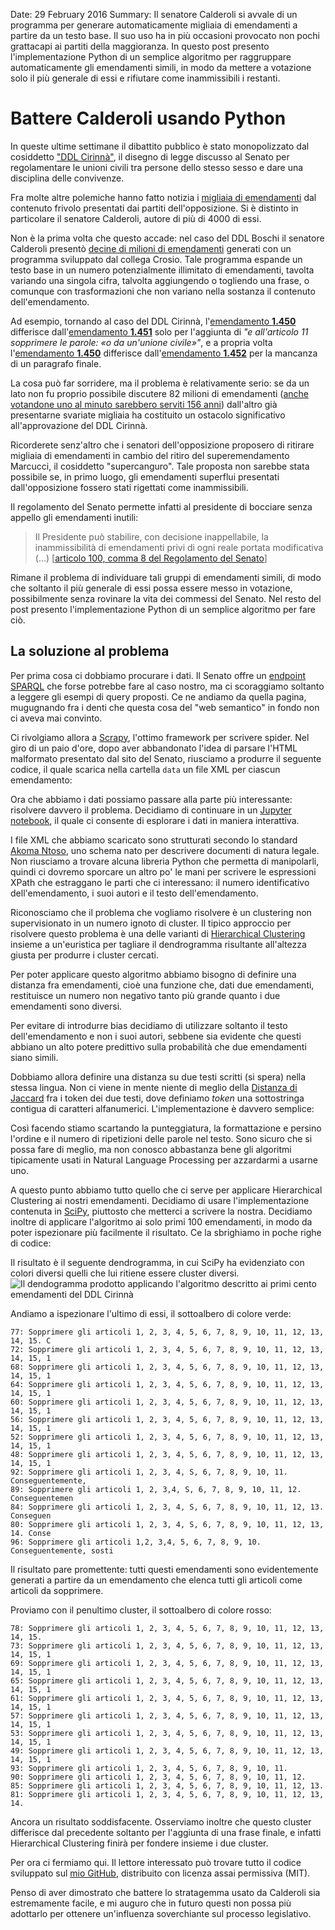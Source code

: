 Date: 29 February 2016
Summary: Il senatore Calderoli si avvale di un programma per generare automaticamente migliaia di emendamenti a partire da un testo base. Il suo uso ha in più occasioni provocato non pochi grattacapi ai partiti della maggioranza. In questo post presento l'implementazione Python di un semplice algoritmo per raggruppare automaticamente gli emendamenti simili, in modo da mettere a votazione solo il più generale di essi e rifiutare come inammissibili i restanti.

# Battere Calderoli usando Python #

In queste ultime settimane il dibattito pubblico è stato monopolizzato dal
cosiddetto ["DDL Cirinnà"](http://www.senato.it/leg/17/BGT/Schede/Ddliter/46051.htm),
il disegno di legge discusso al Senato per regolamentare le unioni civili tra
persone dello stesso sesso e dare una disciplina delle convivenze.

Fra molte altre polemiche hanno fatto notizia i [migliaia di emendamenti](http://www.ilpost.it/2016/02/17/emendamenti-ddl-cirinna/)
dal contenuto frivolo presentati dai partiti dell'opposizione. Si è distinto in
particolare il senatore Calderoli, autore di più di 4000 di essi.

Non è la prima volta che questo accade: nel caso del DDL Boschi il senatore
Calderoli presentò [decine di milioni di emendamenti](http://www.repubblica.it/politica/2015/09/23/news/cosi_si_fabbricano_82_milioni_di_emendamenti_la_democrazia_ostaggio_di_un_algoritmo-123525218/)
generati con un programma sviluppato dal collega Crosio. Tale programma espande
un testo base in un numero potenzialmente illimitato di emendamenti, tavolta
variando una singola cifra, talvolta aggiungendo o togliendo una frase, o
comunque con trasformazioni che non variano nella sostanza il contenuto
dell'emendamento.

Ad esempio, tornando al caso del DDL Cirinnà, l'[emendamento **1.450**](http://www.senato.it/japp/bgt/showdoc/frame.jsp?tipodoc=Emend&leg=17&id=959401&idoggetto=959097)
differisce dall'[emendamento **1.451**](http://www.senato.it/japp/bgt/showdoc/frame.jsp?tipodoc=Emend&leg=17&id=959414&idoggetto=959097)
solo per l'aggiunta di _"e all'articolo 11 sopprimere le parole: «o da un'unione
civile»"_, e a propria volta l'[emendamento **1.450**](http://www.senato.it/japp/bgt/showdoc/frame.jsp?tipodoc=Emend&leg=17&id=959401&idoggetto=959097)
differisce dall'[emendamento **1.452**](http://www.senato.it/japp/bgt/showdoc/frame.jsp?tipodoc=Emend&leg=17&id=959402&idoggetto=959097)
per la mancanza di un paragrafo finale.

La cosa può far sorridere, ma il problema è relativamente serio: se da un lato
non fu proprio possibile discutere 82 milioni di emendamenti
([anche votandone uno al minuto sarebbero serviti 156 anni](https://www.google.com/search?q=82000000+minutes+in+years))
dall'altro già presentarne svariate migliaia ha costituito un ostacolo
significativo all'approvazione del DDL Cirinnà.

Ricorderete senz'altro che i senatori dell'opposizione proposero di ritirare
migliaia di emendamenti in cambio del ritiro del superemendamento Marcucci, il
cosiddetto "supercanguro". Tale proposta non sarebbe stata possibile se, in
primo luogo, gli emendamenti superflui presentati dall'opposizione fossero stati
rigettati come inammissibili.

Il regolamento del Senato permette infatti al presidente di bocciare senza
appello gli emendamenti inutili:
> Il Presidente può stabilire, con decisione inappellabile, la inammissibilità
> di emendamenti privi di ogni reale portata modificativa (...) [[articolo 100, comma 8 del Regolamento del Senato](https://www.senato.it/1044?articolo=1093&sezione=152)]

Rimane il problema di individuare tali gruppi di emendamenti simili, di modo che
soltanto il più generale di essi possa essere messo in votazione, possibilmente
senza rovinare la vita dei commessi del Senato. Nel resto del post presento
l'implementazione Python di un semplice algoritmo per fare ciò.

## La soluzione al problema ##

Per prima cosa ci dobbiamo procurare i dati. Il Senato offre un [endpoint SPARQL](http://dati.senato.it/23)
che forse potrebbe fare al caso nostro, ma ci scoraggiamo soltanto a leggere gli
esempi di query proposti. Ce ne andiamo da quella pagina, mugugnando fra i denti
che questa cosa del "web semantico" in fondo non ci aveva mai convinto.

Ci rivolgiamo allora a [Scrapy](http://scrapy.org/), l'ottimo framework per
scrivere spider. Nel giro di un paio d'ore, dopo aver abbandonato l'idea di
parsare l'HTML malformato presentato dal sito del Senato, riusciamo a produrre
il seguente codice, il quale scarica nella cartella `data` un file XML per
ciascun emendamento:
<script src="https://gist.github.com/jacquerie/15ba4d0f20a64d199196.js"></script>

Ora che abbiamo i dati possiamo passare alla parte più interessante: risolvere
davvero il problema. Decidiamo di continuare in un [Jupyter notebook](http://jupyter.org/),
il quale ci consente di esplorare i dati in maniera interattiva.

I file XML che abbiamo scaricato sono strutturati secondo lo standard [Akoma Ntoso](http://www.akomantoso.org/),
uno schema nato per descrivere documenti di natura legale. Non riusciamo a
trovare alcuna libreria Python che permetta di manipolarli, quindi ci dovremo
sporcare un altro po' le mani per scrivere le espressioni XPath che estraggano
le parti che ci interessano: il numero identificativo dell'emendamento, i suoi
autori e il testo dell'emendamento.
<script src="https://gist.github.com/jacquerie/5dcdd21cb194ca03bd63.js"></script>

Riconosciamo che il problema che vogliamo risolvere è un clustering non
supervisionato in un numero ignoto di cluster. Il tipico approccio per risolvere
questo problema è una delle varianti di [Hierarchical Clustering](https://en.wikipedia.org/wiki/Hierarchical_clustering)
insieme a un'euristica per tagliare il dendrogramma risultante all'altezza
giusta per produrre i cluster cercati.

Per poter applicare questo algoritmo abbiamo bisogno di definire una distanza
fra emendamenti, cioè una funzione che, dati due emendamenti, restituisce un
numero non negativo tanto più grande quanto i due emendamenti sono diversi.

Per evitare di introdurre bias decidiamo di utilizzare soltanto il testo
dell'emendamento e non i suoi autori, sebbene sia evidente che questi abbiano un
alto potere predittivo sulla probabilità che due emendamenti siano simili.

Dobbiamo allora definire una distanza su due testi scritti (si spera) nella
stessa lingua. Non ci viene in mente niente di meglio della [Distanza di Jaccard](https://en.wikipedia.org/wiki/Jaccard_index)
fra i token dei due testi, dove definiamo _token_ una sottostringa contigua di
caratteri alfanumerici. L'implementazione è davvero semplice:
<script src="https://gist.github.com/jacquerie/36b8824b3dbde4186f6c.js"></script>

Così facendo stiamo scartando la punteggiatura, la formattazione e persino
l'ordine e il numero di ripetizioni delle parole nel testo. Sono sicuro che si
possa fare di meglio, ma non conosco abbastanza bene gli algoritmi tipicamente
usati in Natural Language Processing per azzardarmi a usarne uno.

A questo punto abbiamo tutto quello che ci serve per applicare Hierarchical
Clustering ai nostri emendamenti. Decidiamo di usare l'implementazione contenuta
in [SciPy](http://www.scipy.org/), piuttosto che metterci a scrivere la nostra.
Decidiamo inoltre di applicare l'algoritmo ai solo primi 100 emendamenti, in
modo da poter ispezionare più facilmente il risultato. Ce la sbrighiamo in poche
righe di codice:
<script src="https://gist.github.com/jacquerie/c625f2bcf77b2ec8cbdc.js"></script>

Il risultato è il seguente dendrogramma, in cui SciPy ha evidenziato con colori
diversi quelli che lui ritiene essere cluster diversi.
<img src="/attachments/dendrogram.png" alt="Il dendogramma prodotto applicando l'algoritmo descritto ai primi cento emendamenti del DDL Cirinnà"/>

Andiamo a ispezionare l'ultimo di essi, il sottoalbero di colore verde:
<script src="https://gist.github.com/jacquerie/515a624e63a2a0c456cb.js"></script>
```
77: Sopprimere gli articoli 1, 2, 3, 4, 5, 6, 7, 8, 9, 10, 11, 12, 13, 14, 15. C
72: Sopprimere gli articoli 1, 2, 3, 4, 5, 6, 7, 8, 9, 10, 11, 12, 13, 14, 15, 1
68: Sopprimere gli articoli 1, 2, 3, 4, 5, 6, 7, 8, 9, 10, 11, 12, 13, 14, 15, 1
64: Sopprimere gli articoli 1, 2, 3, 4, 5, 6, 7, 8, 9, 10, 11, 12, 13, 14, 15, 1
60: Sopprimere gli articoli 1, 2, 3, 4, 5, 6, 7, 8, 9, 10, 11, 12, 13, 14, 15, 1
56: Sopprimere gli articoli 1, 2, 3, 4, 5, 6, 7, 8, 9, 10, 11, 12, 13, 14, 15, 1
52: Sopprimere gli articoli 1, 2, 3, 4, 5, 6, 7, 8, 9, 10, 11, 12, 13, 14, 15, 1
48: Sopprimere gli articoli 1, 2, 3, 4, 5, 6, 7, 8, 9, 10, 11, 12, 13, 14, 15, 1
92: Sopprimere gli articoli 1, 2, 3, 4, S, 6, 7, 8, 9, 10, 11. Conseguentemente,
89: Sopprimere gli articoli 1, 2, 3,4, S, 6, 7, 8, 9, 10, 11, 12. Conseguentemen
84: Sopprimere gli articoli 1, 2, 3, 4, S, 6, 7, 8, 9, 10, 11, 12, 13. Conseguen
80: Sopprimere gli articoli 1, 2, 3, 4, S, 6, 7, 8, 9, 10, 11, 12, 13, 14. Conse
96: Sopprimere gli articoli 1,2, 3,4, 5, 6, 7, 8, 9, 10. Conseguentemente, sosti
```
Il risultato pare promettente: tutti questi emendamenti sono evidentemente
generati a partire da un emendamento che elenca tutti gli articoli come articoli
da sopprimere.

Proviamo con il penultimo cluster, il sottoalbero di colore rosso:
<script src="https://gist.github.com/jacquerie/eebdc7b129f51b6d582a.js"></script>
```
78: Sopprimere gli articoli 1, 2, 3, 4, 5, 6, 7, 8, 9, 10, 11, 12, 13, 14, 15.
73: Sopprimere gli articoli 1, 2, 3, 4, 5, 6, 7, 8, 9, 10, 11, 12, 13, 14, 15, 1
69: Sopprimere gli articoli 1, 2, 3, 4, 5, 6, 7, 8, 9, 10, 11, 12, 13, 14, 15, 1
65: Sopprimere gli articoli 1, 2, 3, 4, 5, 6, 7, 8, 9, 10, 11, 12, 13, 14, 15, 1
61: Sopprimere gli articoli 1, 2, 3, 4, 5, 6, 7, 8, 9, 10, 11, 12, 13, 14, 15, 1
57: Sopprimere gli articoli 1, 2, 3, 4, 5, 6, 7, 8, 9, 10, 11, 12, 13, 14, 15, 1
53: Sopprimere gli articoli 1, 2, 3, 4, 5, 6, 7, 8, 9, 10, 11, 12, 13, 14, 15, 1
49: Sopprimere gli articoli 1, 2, 3, 4, 5, 6, 7, 8, 9, 10, 11, 12, 13, 14, 15, 1
93: Sopprimere gli articoli 1, 2, 3, 4, 5, 6, 7, 8, 9, 10, 11.
90: Sopprimere gli articoli 1, 2, 3, 4, 5, 6, 7, 8, 9, 10, 11, 12.
85: Sopprimere gli articoli 1, 2, 3, 4, 5, 6, 7, 8, 9, 10, 11, 12, 13.
81: Sopprimere gli articoli 1, 2, 3, 4, 5, 6, 7, 8, 9, 10, 11, 12, 13, 14.
```
Ancora un risultato soddisfacente. Osserviamo inoltre che questo cluster
differisce dal precedente soltanto per l'aggiunta di una frase finale, e infatti
Hierarchical Clustering finirà per fondere insieme i due cluster.

Per ora ci fermiamo qui. Il lettore interessato può trovare tutto il codice
sviluppato sul [mio GitHub](https://github.com/jacquerie/senato.py), distribuito
con licenza assai permissiva (MIT).

Penso di aver dimostrato che battere lo stratagemma usato da Calderoli sia
estremamente facile, e mi auguro che in futuro questi non possa più adottarlo
per ottenere un'influenza soverchiante sul processo legislativo.
